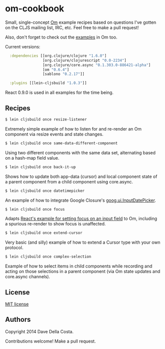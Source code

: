 # om-cookbook

Small, single-concept [Om](https://github.com/swannodette/om) example recipes based on questions I've gotten on the CLJS mailing list, IRC, etc.  Feel free to make a pull request!

Also, don't forget to check out the [examples](https://github.com/swannodette/om/tree/master/examples) in Om too.

Current versions:

```clojure
  :dependencies [[org.clojure/clojure "1.6.0"]
                 [org.clojure/clojurescript "0.0-2234"]
                 [org.clojure/core.async "0.1.303.0-886421-alpha"]
                 [om "0.6.4"]
                 [sablono "0.2.17"]]

  :plugins [[lein-cljsbuild "1.0.3"]]
```

React 0.9.0 is used in all examples for the time being.

## Recipes

```bash
$ lein cljsbuild once resize-listener
```

Extremely simple example of how to listen for and re-render an Om component via resize events and state changes.

```bash
$ lein cljsbuild once same-data-different-component
```

Using two different components with the same data set, alternating based on a hash-map field value.

```bash
$ lein cljsbuild once back-it-up
```

Shows how to update both app-data (cursor) and local component state of a parent component from a child component using core.async.

```bash
$ lein cljsbuild once datetimepicker
```

An example of how to integrate Google Closure's [goog.ui.InputDatePicker](http://docs.closure-library.googlecode.com/git/class_goog_ui_InputDatePicker.html).

```bash
$ lein cljsbuild once focus
```

Adapts [React's example for setting focus on an input field](http://facebook.github.io/react/docs/working-with-the-browser.html#refs-and-getdomnode) to Om, including a spurious re-render to show focus is unaffected.

```bash
$ lein cljsbuild once extend-cursor
```

Very basic (and silly) example of how to extend a Cursor type with your own protocol.


```bash
$ lein cljsbuild once complex-selection
```

Example of how to select items in child components while recording and acting on those selections in a parent component (via Om state updates and core.async channels).


## License

[MIT license](http://opensource.org/licenses/MIT)


## Authors

Copyright 2014 Dave Della Costa.

Contributions welcome!  Make a pull request.
